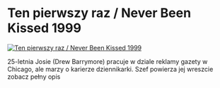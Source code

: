 Ten pierwszy raz / Never Been Kissed 1999 
=============
[![Ten pierwszy raz / Never Been Kissed 1999 ](http://vidos.pl/images/player.gif)](http://vidos.pl/ten-pierwszy-raz-never-been-kissed-1999)

 25-letnia Josie (Drew Barrymore) pracuje w dziale reklamy gazety w Chicago, ale marzy o karierze dziennikarki. Szef powierza jej wreszcie zobacz pełny opis
